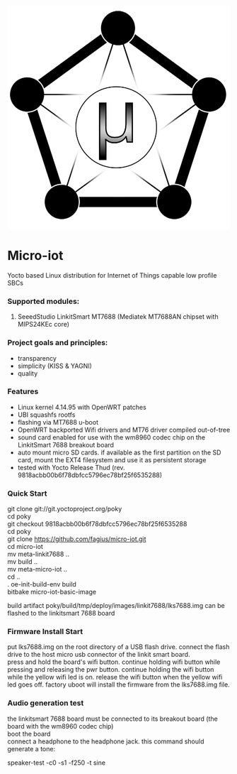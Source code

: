 <p align ="center"><img src=logo-big.svg /></p>  

# Micro-iot
Yocto based Linux distribution for Internet of Things capable low profile SBCs

### Supported modules:
1. SeeedStudio LinkitSmart MT7688 (Mediatek MT7688AN chipset with MIPS24KEc core)

### Project goals and principles:
- transparency
- simplicity (KISS & YAGNI)
- quality

### Features
- Linux kernel 4.14.95 with OpenWRT patches
- UBI squashfs rootfs
- flashing via MT7688 u-boot
- OpenWRT backported Wifi drivers and MT76 driver compiled out-of-tree
- sound card enabled for use with the wm8960 codec chip on the LinkitSmart 7688 breakout board  
- auto mount micro SD cards.  if available as the first partition on the SD card, mount the EXT4 filesystem and use it as persistent storage
- tested with Yocto Release Thud (rev. 9818acbb00b6f78dbfcc5796ec78bf25f6535288)

### Quick Start  
git clone git://git.yoctoproject.org/poky  
cd poky  
git checkout 9818acbb00b6f78dbfcc5796ec78bf25f6535288  
cd poky  
git clone https://github.com/fagius/micro-iot.git  
cd micro-iot  
mv meta-linkit7688 ..  
mv build ..  
mv meta-micro-iot ..  
cd ..  
. oe-init-build-env build  
bitbake micro-iot-basic-image  

build artifact poky/build/tmp/deploy/images/linkit7688/lks7688.img can be flashed to the linkitsmart 7688 board  

### Firmware Install Start  
put lks7688.img on the root directory of a USB flash drive.
connect the flash drive to the host micro usb connector of the linkit smart board.  
press and hold the board's wifi button.  continue holding wifi button while pressing and releasing the pwr button.  continue holding the wifi button while the yellow wifi led is
on.  release the wifi button when the yellow wifi led goes off.  factory uboot will install the firmware from the lks7688.img file.  


### Audio generation test  
the linkitsmart 7688 board must be connected to its breakout board (the board with the wm8960 codec chip)  
boot the board  
connect a headphone to the headphone jack.  this command should generate a tone:  

speaker-test -c0 -s1 -f250 -t sine  


